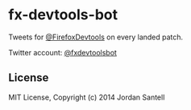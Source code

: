 fx-devtools-bot
===============

Tweets for [@FirefoxDevtools](https://twitter.com/firefoxdevtools) on every landed patch.

Twitter account: [@fxdevtoolsbot](https://twitter.com/fxdevtoolsbot)

## License

MIT License, Copyright (c) 2014 Jordan Santell
